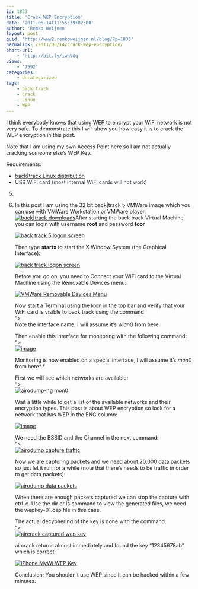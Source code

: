 ```yaml
---
id: 1833
title: 'Crack WEP Encryption'
date: '2011-06-14T11:55:39+02:00'
author: 'Remko Weijnen'
layout: post
guid: 'http://www2.remkoweijnen.nl/blog/?p=1833'
permalink: /2011/06/14/crack-wep-encryption/
short-url:
    - 'http://bit.ly/iwhVGq'
views:
    - '7592'
categories:
    - Uncategorized
tags:
    - back|track
    - Crack
    - Linux
    - WEP
---
```


I think everybody knows that using [WEP](http://en.wikipedia.org/wiki/Wired_Equivalent_Privacy) to encrypt your WiFi network is not very safe. To demonstrate this I will show you how easy it is to crack the WEP encryption in this post.

Note that I am using my own Access Point here so I am not actually cracking someone else’s WEP Key.

Requirements:

- <span style="color: #35383d;">[back|track Linux distribution](http://www.backtrack-linux.org/downloads/)</span>
- <span style="color: #35383d;">USB WiFi card (most internal WiFi cards will not work)</span>

5. 
6. In this post I am using the 32 bit back|track 5 VMWare image which you can use with VMWare Workstation or VMWare player.[![back|track downloads](http://192.168.40.25:8081/wp-content/uploads/2011/06/image_thumb.png "back|track downloads")](http://192.168.40.25:8081/wp-content/uploads/2011/06/image.png)After starting the back track Virtual Machine you can login with username **root** and password **toor**
    
    [![back track 5 logon screen](http://192.168.40.25:8081/wp-content/uploads/2011/06/image_thumb1.png "back track 5 logon screen")](http://192.168.40.25:8081/wp-content/uploads/2011/06/image1.png)
    
    Then type **startx** to start the X Window System (the Graphical Interface):
    
    [![back track logon screen](http://192.168.40.25:8081/wp-content/uploads/2011/06/image_thumb2.png "back track logon screen")](http://192.168.40.25:8081/wp-content/uploads/2011/06/image2.png)
    
    Before you go on, you need to Connect your WiFi card to the Virtual Machine using the Removable Devices menu:
    
    [![VMWare Removable Devices Menu](http://192.168.40.25:8081/wp-content/uploads/2011/06/image_thumb3.png "VMWare Removable Devices Menu")](http://192.168.40.25:8081/wp-content/uploads/2011/06/image3.png)
    
    Now start a Terminal using the Icon in the top bar and verify that your WiFi card is visible to back track using the command  
    “&gt;  
    Note the interface name, I will assume it’s *wlan0* from here.
    
    Then enable this interface for monitoring with the following command:  
    “&gt;  
    [![image](http://192.168.40.25:8081/wp-content/uploads/2011/06/image_thumb10.png "image")](http://192.168.40.25:8081/wp-content/uploads/2011/06/image10.png)
    
    Monitoring is now enabled on a special interface, I will assume it’s *mon0* from here*.*
    
    First we will see which networks are available:  
    “&gt;  
    [![airodump-ng mon0](http://192.168.40.25:8081/wp-content/uploads/2011/06/image_thumb5.png "airodump-ng mon0")](http://192.168.40.25:8081/wp-content/uploads/2011/06/image5.png)
    
    Wait a little while to get a list of the available networks and their encryption types. This post is about WEP encryption so look for a network that has WEP in the ENC column:
    
    [![image](http://192.168.40.25:8081/wp-content/uploads/2011/06/image_thumb11.png "image")](http://192.168.40.25:8081/wp-content/uploads/2011/06/image11.png)
    
    We need the BSSID and the Channel in the next command:  
    “&gt;  
    [![airodump capture traffic](http://192.168.40.25:8081/wp-content/uploads/2011/06/image_thumb7.png "airodump capture traffic")](http://192.168.40.25:8081/wp-content/uploads/2011/06/image7.png)
    
    Now we are capturing packets and we need about 20.000 data packets so just let it run for a while (note that there’s needs to be traffic in order to get data packets):
    
    [![airodump data packets](http://192.168.40.25:8081/wp-content/uploads/2011/06/image_thumb8.png "airodump data packets")](http://192.168.40.25:8081/wp-content/uploads/2011/06/image8.png)
    
    When there are enough packets captured we can stop the capture with ctrl-c. Use the dir or ls command to view the generated files, we need the wepkey-01.cap file in this case.
    
    The actual decyphering of the key is done with the command:  
    “&gt;  
    [![aircrack captured wep key](http://192.168.40.25:8081/wp-content/uploads/2011/06/image_thumb9.png "aircrack captured wep key")](http://192.168.40.25:8081/wp-content/uploads/2011/06/image9.png)
    
    aircrack returns almost immediately and found the key “12345678ab” which is correct:
    
    [![iPhone MyWi WEP Key](http://192.168.40.25:8081/wp-content/uploads/2011/06/005_thumb.png "iPhone MyWi WEP Key")](http://192.168.40.25:8081/wp-content/uploads/2011/06/005.png)
    
    Conclusion: You shouldn’t use WEP since it can be hacked within a few minutes.